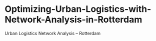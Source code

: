 # Optimizing-Urban-Logistics-with-Network-Analysis-in-Rotterdam
Urban Logistics Network Analysis – Rotterdam
